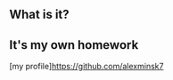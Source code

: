 What is it?
  -----------
It's my own homework
  -----------
[my profile]<https://github.com/alexminsk7>
